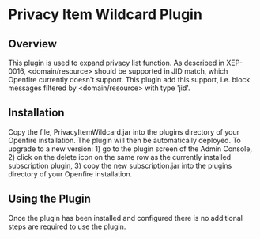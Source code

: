 Privacy Item Wildcard Plugin
======

Overview
------

This plugin is used to expand privacy list function. As described in XEP-0016, <domain/resource> should be supported in JID match, which Openfire currently doesn't support. This plugin add this support, i.e. block messages filtered by <domain/resource> with type 'jid'.

Installation
------

Copy the file, PrivacyItemWildcard.jar into the plugins directory of your Openfire installation. The plugin will then be automatically deployed. To upgrade to a new version: 1) go to the plugin screen of the Admin
Console, 2) click on the delete icon on the same row as the currently installed subscription plugin, 3) 
copy the new subscription.jar into the plugins directory of your Openfire installation.

Using the Plugin
------

Once the plugin has been installed and configured there is no additional steps are required to use the plugin.
